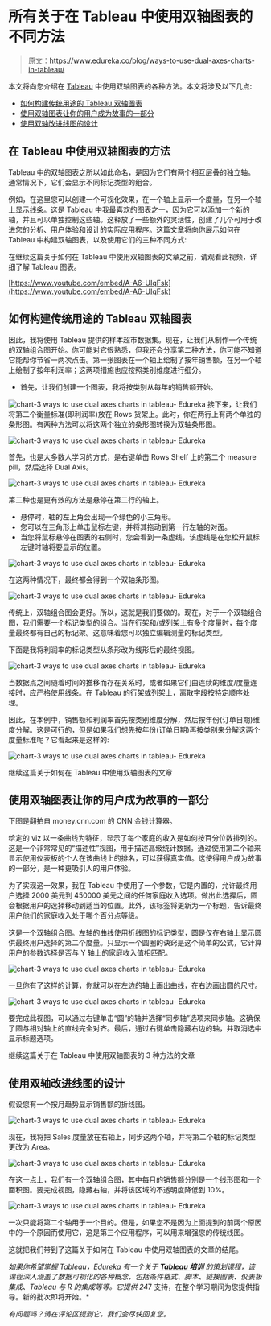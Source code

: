 # 所有关于在 Tableau 中使用双轴图表的不同方法

> 原文：<https://www.edureka.co/blog/ways-to-use-dual-axes-charts-in-tableau/>

本文将向您介绍在 [Tableau](https://www.edureka.co/blog/tableau-tutorial/) 中使用双轴图表的各种方法。本文将涉及以下几点:

*   [如何构建传统用途的 Tableau 双轴图表](#HowtoBuildTableauDual-AxisChartsfortheirTraditionaluse)
*   [使用双轴图表让你的用户成为故事的一部分](#Usingadual-axischarttomakeyouruserpartofthestory)
*   [使用双轴改进线图的设计](#Usingadual-axistoimprovethedesignofalinegraph)

## **在 Tableau 中使用双轴图表的方法**

Tableau 中的双轴图表之所以如此命名，是因为它们有两个相互层叠的独立轴。通常情况下，它们会显示不同标记类型的组合。

例如，在这里您可以创建一个可视化效果，在一个轴上显示一个度量，在另一个轴上显示线条。这是 Tableau 中我最喜欢的图表之一，因为它可以添加一个新的轴，并且可以单独控制这些轴。这释放了一些额外的灵活性，创建了几个可用于改进您的分析、用户体验和设计的实际应用程序。这篇文章将向你展示如何在 Tableau 中构建双轴图表，以及使用它们的三种不同方式:

在继续这篇关于如何在 Tableau 中使用双轴图表的文章之前，请观看此视频，详细了解 Tableau 图表。

[https://www.youtube.com/embed/A-A6-UIqFsk](https://www.youtube.com/embed/A-A6-UIqFsk)

## **如何构建传统用途的 Tableau 双轴图表**

因此，我将使用 Tableau 提供的样本超市数据集。现在，让我们从制作一个传统的双轴组合图开始。你可能对它很熟悉，但我还会分享第二种方法，你可能不知道它能帮你节省一两次点击。第一张图表在一个轴上绘制了按年销售额，在另一个轴上绘制了按年利润率；这两项措施也应按照类别维度进行细分。

*   首先，让我们创建一个图表，我将按类别从每年的销售额开始。

![chart-3 ways to use dual axes charts in tableau- Edureka](img/bebc43b7c6b2337a35032142bd0b8965.png) 接下来，让我们将第二个衡量标准(即利润率)放在 Rows 货架上。此时，你在两行上有两个单独的条形图。有两种方法可以将这两个独立的条形图转换为双轴条形图。

![chart-3 ways to use dual axes charts in tableau- Edureka](img/b74a686e1b7cd6a49f2f44f57cfbd64d.png)

首先，也是大多数人学习的方式，是右键单击 Rows Shelf 上的第二个 measure pill，然后选择 Dual Axis。

![chart-3 ways to use dual axes charts in tableau- Edureka](img/f819622d2d1db1a3363a6e7a603f7d5b.png)

第二种也是更有效的方法是悬停在第二行的轴上。

*   悬停时，轴的左上角会出现一个绿色的小三角形。
*   您可以在三角形上单击鼠标左键，并将其拖动到第一行左轴的对面。
*   当您将鼠标悬停在图表的右侧时，您会看到一条虚线，该虚线是在您松开鼠标左键时轴将要显示的位置。

![chart-3 ways to use dual axes charts in tableau- Edureka](img/dfe60bc7cdbb05773aea570923424314.png)

在这两种情况下，最终都会得到一个双轴条形图。

![chart-3 ways to use dual axes charts in tableau- Edureka](img/fbf20d66f547e9d338c024876543abb1.png)

传统上，双轴组合图会更好。所以，这就是我们要做的。现在，对于一个双轴组合图，我们需要一个标记类型的组合。当在行架和/或列架上有多个度量时，每个度量最终都有自己的标记架。这意味着您可以独立编辑测量的标记类型。

下面是我将利润率的标记类型从条形改为线形后的最终视图。

![chart-3 ways to use dual axes charts in tableau- Edureka](img/3a7636ca6f31c31568b3166ee7658091.png)

当数据点之间随着时间的推移而存在关系时，或者如果它们由连续的维度/度量连接时，应严格使用线条。在 Tableau 的行架或列架上，离散字段按特定顺序处理。

因此，在本例中，销售额和利润率首先按类别维度分解，然后按年份(订单日期)维度分解。这是可行的，但是如果我们想先按年份(订单日期)再按类别来分解这两个度量标准呢？它看起来是这样的:

![chart-3 ways to use dual axes charts in tableau- Edureka](img/cf4fab765b3e31d30b71fd86bf3d02ec.png)

继续这篇关于如何在 Tableau 中使用双轴图表的文章

## **使用双轴图表让你的用户成为故事的一部分**

下图是翻拍自 money.cnn.com 的 CNN 金钱计算器。

给定的 viz 以一条曲线为特征，显示了每个家庭的收入是如何按百分位数排列的。这是一个非常常见的“描述性”视图，用于描述高级统计数据。通过使用第二个轴来显示使用仪表板的个人在该曲线上的排名，可以获得真实值。这使得用户成为故事的一部分，是一种更吸引人的用户体验。

为了实现这一效果，我在 Tableau 中使用了一个参数，它是内置的，允许最终用户选择 2000 美元到 450000 美元之间的任何家庭收入选项。做出此选择后，圆会根据用户的选择移动到适当的位置。此外，该标签将更新为一个标题，告诉最终用户他们的家庭收入处于哪个百分点等级。

这是一个双轴组合图。左轴的曲线使用折线图的标记类型，圆是仅在右轴上显示圆供最终用户选择的第二个度量。只显示一个圆圈的诀窍是这个简单的公式，它计算用户的参数选择是否与 Y 轴上的家庭收入值相匹配。

![chart-3 ways to use dual axes charts in tableau- Edureka](img/0360e52f222c6f66a1a7f08e33a4c8b8.png)

一旦你有了这样的计算，你就可以在左边的轴上画出曲线，在右边画出圆的尺寸。

![chart-3 ways to use dual axes charts in tableau- Edureka](img/acedcf09373ba85d863de2fdb1eb5521.png)

要完成此视图，可以通过右键单击“圆”的轴并选择“同步轴”选项来同步轴。这确保了圆与相对轴上的直线完全对齐。最后，通过右键单击隐藏右边的轴，并取消选中显示标题选项。

继续这篇关于在 Tableau 中使用双轴图表的 3 种方法的文章

## **使用双轴改进线图的设计**

假设您有一个按月趋势显示销售额的折线图。

![chart-3 ways to use dual axes charts in tableau- Edureka](img/d88f465620703518aaedccb91d4b3d5e.png)

现在，我将把 Sales 度量放在右轴上，同步这两个轴，并将第二个轴的标记类型更改为 Area。

![chart-3 ways to use dual axes charts in tableau- Edureka](img/961ee338779333bc5993cb53d260c552.png)

在这一点上，我们有一个双轴组合图，其中每月的销售额分别是一个线形图和一个面积图。要完成视图，隐藏右轴，并将该区域的不透明度降低到 10%。

![chart-3 ways to use dual axes charts in tableau- Edureka](img/f578f279e647c25b945408b4f79b4a32.png)

一次只能将第二个轴用于一个目的。但是，如果您不是因为上面提到的前两个原因中的一个原因而使用它，这是第三个应用程序，可以用来增强您的传统线图。

这就把我们带到了这篇关于如何在 Tableau 中使用双轴图表的文章的结尾。

*如果你希望掌握 Tableau，Edureka 有一个关于 **[Tableau 培训](https://www.edureka.co/tableau-certification-training)** 的策划课程，该课程深入涵盖了数据可视化的各种概念，包括条件格式、脚本、链接图表、仪表板集成、Tableau 与 R 的集成等等。它提供 24*7 支持，在整个学习期间为您提供指导。新的批次即将开始。*

*有问题吗？请在评论区提到它，我们会尽快回复您。*